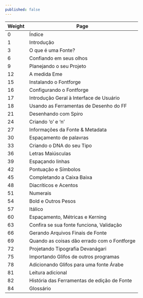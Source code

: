 ```yaml
---
published: false
---
```


| Weight | Page                                       |
|--------|--------------------------------------------|
| 0      | Índice                                     |
| 1      | Introdução                                 |
| 3      | O que é uma Fonte?                         |
| 6      | Confiando em seus olhos                    |
| 9      | Planejando o seu Projeto                   |
| 12     | A medida Eme                               |
| 15     | Instalando o Fontforge                     |
| 16     | Configurando o Fontforge                   |
| 17     | Introdução Geral à Interface de Usuário    |
| 18     | Usando as Ferramentas de Desenho do FF     |
| 21     | Desenhando com Spiro                       |
| 24     | Criando ‘o’ e ‘n’                          |
| 27     | Informações da Fonte & Metadata            |
| 30     | Espaçamento de palavras                    |
| 33     | Criando o DNA do seu Tipo                  |
| 36     | Letras Maiúsculas                          |
| 39     | Espaçando linhas                           |
| 42     | Pontuação e Símbolos                       |
| 45     | Completando a Caixa Baixa                  |
| 48     | Diacríticos e Acentos                      |
| 51     | Numerais                                   |
| 54     | Bold e Outros Pesos                        |
| 57     | Itálico                                    |
| 60     | Espaçamento, Métricas e Kerning            |
| 63     | Confira se sua fonte funciona, Validação   |
| 66     | Gerando Arquivos Finais de Fonte           |
| 69     | Quando as coisas dão errado com o Fontforge|
| 72     | Projetando Tipografia Devanágari           |
| 75     | Importando Glifos de outros programas      |
| 78     | Adicionando Glifos para uma fonte Árabe    |
| 81     | Leitura adicional                          |
| 82     | História das Ferramentas de edição de Fonte|
| 84     | Glossário                                  |
